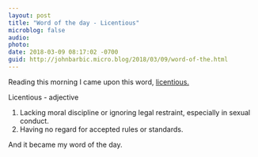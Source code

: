 ```yaml
---
layout: post
title: "Word of the day - Licentious"
microblog: false
audio: 
photo: 
date: 2018-03-09 08:17:02 -0700
guid: http://johnbarbic.micro.blog/2018/03/09/word-of-the.html
---
```

Reading this morning I came upon this word, [licentious.](https://www.wordnik.com/words/licentious)  

Licentious - adjective

1. Lacking moral discipline or ignoring legal restraint, especially in sexual conduct. 
2. Having no regard for accepted rules or standards.

And it became my word of the day.
